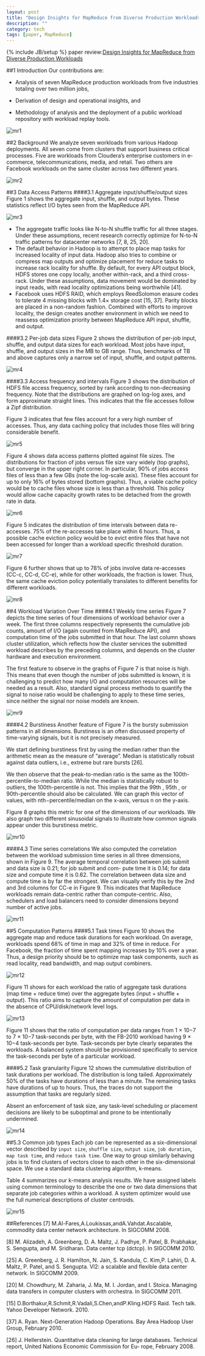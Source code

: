 ```yaml
---
layout: post
title: "Design Insights for MapReduce from Diverse Production Workloads"
description: ""
category: tech
tags: [paper, MapReduce]
---
```

{% include JB/setup %}
paper review:[Design Insights for MapReduce from Diverse Production Workloads
](http://www.eecs.berkeley.edu/Pubs/TechRpts/2012/EECS-2012-17.pdf)

<!--break-->
##1 Introduction
Our contributions are:


* Analysis of seven MapReduce production workloads from five industries totaling over two million jobs,

* Derivation of design and operational insights, and

* Methodology of analysis and the deployment of a public workload repository with workload replay tools.
![mr1](/assets/2013-08-18-design-insights-for-mapreduce/mr1.png)

##2 Background
We analyze seven workloads from various Hadoop deployments. All seven come from clusters that support business critical processes. Five are workloads from Cloudera’s enterprise customers in e-commerce, telecommunications, media, and retail. Two others are Facebook workloads on the same cluster across two different years.

![mr2](/assets/2013-08-18-design-insights-for-mapreduce/mr2.png)

##3 Data Access Patterns
####3.1 Aggregate input/shuffle/output sizes
Figure 1 shows the aggregate input, shuffle, and output bytes. These statistics reflect I/O bytes seen from the MapReduce API.

![mr3](/assets/2013-08-18-design-insights-for-mapreduce/mr3.png)

* The aggregate traffic looks like N-to-N shuffle traffic for all three stages. Under these assumptions, recent research correctly optimize for N-to-N traffic patterns for datacenter networks [7, 8, 25, 20].
* The default behavior in Hadoop is to attempt to place map tasks for increased locality of input data. Hadoop also tries to combine or compress map outputs and optimize placement for reduce tasks to increase rack locality for shuffle. By default, for every API output block, HDFS stores one copy locally, another within-rack, and a third cross-rack. Under these assumptions, data movement would be dominated by input reads, with read locality optimizations being worthwhile [41]. 
* Facebook uses HDFS RAID, which employs ReedSolomon erasure codes to tolerate 4 missing blocks with 1.4× storage cost [15, 37]. Parity blocks are placed in a non-random fashion. Combined with efforts to improve locality, the design creates another environment in which we need to reassess optimization priority between MapReduce API input, shuffle, and output.

####3.2 Per-job data sizes
Figure 2 shows the distribution of per-job input, shuffle, and output data sizes for each workload. Most jobs have input, shuffle, and output sizes in the MB to GB range. Thus, benchmarks of TB and above captures only a narrow set of input, shuffle, and output patterns.

![mr4](/assets/2013-08-18-design-insights-for-mapreduce/mr4.png)

####3.3 Access frequency and intervals
Figure 3 shows the distribution of HDFS file access frequency, sorted by rank according to non-decreasing frequency. Note that the distributions are graphed on log-log axes, and form approximate straight lines. This indicates that the file accesses follow a Zipf distribution. 

Figure 3 indicates that few files account for a very high number of accesses. Thus, any data caching policy that includes those files will bring considerable benefit.

![mr5](/assets/2013-08-18-design-insights-for-mapreduce/mr5.png)

Figure 4 shows data access patterns plotted against file sizes. The distributions for fraction of jobs versus file size vary widely (top graphs), but converge in the upper right corner. In particular, 90% of jobs access files of less than a few GBs (note the log-scale axis). These files account for up to only 16% of bytes stored (bottom graphs). Thus, a viable cache policy would be to cache files whose size is less than a threshold. This policy would allow cache capacity growth rates to be detached from the growth rate in data.

![mr6](/assets/2013-08-18-design-insights-for-mapreduce/mr6.png)

Figure 5 indicates the distribution of time intervals between data re-accesses. 75% of the re-accesses take place within 6 hours. Thus, a possible cache eviction policy would be to evict entire files that have not been accessed for longer than a workload specific threshold duration.

![mr7](/assets/2013-08-18-design-insights-for-mapreduce/mr7.png)

Figure 6 further shows that up to 78% of jobs involve data re-accesses (CC-c, CC-d, CC-e), while for other workloads, the fraction is lower. Thus, the same cache eviction policy potentially translates to different benefits for different workloads.

![mr8](/assets/2013-08-18-design-insights-for-mapreduce/mr8.png)

##4 Workload Variation Over Time
####4.1 Weekly time series
Figure 7 depicts the time series of four dimensions of workload behavior over a week. The first three columns respectively represents the cumulative job counts, amount of I/O (again counted from MapReduce API), and computation time of the jobs submitted in that hour. The last column shows cluster utilization, which reflects how the cluster services the submitted workload describes by the preceding columns, and depends on the cluster hardware and execution environment.

The first feature to observe in the graphs of Figure 7 is that noise is high. This means that even though the number of jobs submitted is known, it is challenging to predict how many I/O and computation resources will be needed as a result. Also, standard signal process methods to quantify the signal to noise ratio would be challenging to apply to these time series, since neither the signal nor noise models are known.

![mr9](/assets/2013-08-18-design-insights-for-mapreduce/mr9.png)

####4.2 Burstiness
Another feature of Figure 7 is the bursty submission patterns in all dimensions. Burstiness is an often discussed property of time-varying signals, but it is not precisely measured.

We start defining burstiness first by using the median rather than the arithmetic mean as the measure of “average”. Median is statistically robust against data outliers, i.e., extreme but rare bursts [26].

We then observe that the peak-to-median ratio is the same as the 100th-percentile-to-median ratio. While the median is statistically robust to outliers, the 100th-percentile is not. This implies that the 99th , 95th , or 90th-percentile should also be calculated. We can graph this vector of values, with nth−percentile/median on the x-axis, versus n on the  y-axis.

Figure 8 graphs this metric for one of the dimensions of our workloads. We also graph two different sinusoidal signals to illustrate how common signals appear under this burstiness metric.

![mr10](/assets/2013-08-18-design-insights-for-mapreduce/mr10.png)

####4.3 Time series correlations
We also computed the correlation between the workload submission time series in all three dimensions, shown in Figure 9. The average temporal correlation between job submit and data size is 0.21; for job submit and com- pute time it is 0.14; for data size and compute time it is 0.62. The correlation between data size and compute time is by far the strongest. We can visually verify this by the 2nd and 3rd columns for CC-e in Figure 9. This indicates that MapReduce workloads remain data-centric rather than compute-centric. Also, schedulers and load balancers need to consider dimensions beyond number of active jobs.

![mr11](/assets/2013-08-18-design-insights-for-mapreduce/mr11.png)

##5 Computation Patterns
####5.1 Task times
Figure 10 shows the aggregate map and reduce task durations for each workload. On average, workloads spend 68% of time in map and 32% of time in reduce. For Facebook, the fraction of time spent mapping increases by 10% over a year. Thus, a design priority should be to optimize map task components, such as read locality, read bandwidth, and map output combiners.

![mr12](/assets/2013-08-18-design-insights-for-mapreduce/mr12.png)

Figure 11 shows for each workload the ratio of aggregate task durations (map time + reduce time) over the aggregate bytes (input + shuffle + output). This ratio aims to capture the amount of computation per data in the absence of CPU/disk/network level logs. 

![mr13](/assets/2013-08-18-design-insights-for-mapreduce/mr13.png)

Figure 11 shows that the ratio of computation per data ranges from 1 × 10−7 to 7 × 10−7 task-seconds per byte, with the FB-2010 workload having 9 × 10−4 task-seconds per byte. Task-seconds per byte clearly separates the workloads. A balanced system should be provisioned specifically to service the task-seconds per byte of a particular workload.

####5.2 Task granularity
Figure 12 shows the cummulative distribution of task durations per workload. The distribution is long tailed. Approximately 50% of the tasks have durations of less than a minute. The remaining tasks have durations of up to hours. Thus, the traces do not support the assumption that tasks are regularly sized.
Absent an enforcement of task size, any task-level scheduling or placement decisions are likely to be suboptimal and prone to be intentionally undermined. 

![mr14](/assets/2013-08-18-design-insights-for-mapreduce/mr14.png)

##5.3 Common job types
Each job can be represented as a six-dimensional vector described by `input size`, `shuffle size`, `output size`, `job duration`, `map task time`, and `reduce task time`. One way to group similarly behaving jobs is to find clusters of vectors close to each other in the six-dimensional space. We use a standard data clustering algorithm, k-means.

Table 4 summarizes our k-means analysis results. We have assigned labels using common terminology to describe the one or two data dimensions that separate job categories within a workload. A system optimizer would use the full numerical descriptions of cluster centroids.

![mr15](/assets/2013-08-18-design-insights-for-mapreduce/mr15.png)


##References
[7] M.Al-Fares,A.Loukissas,andA.Vahdat.Ascalable, commodity data center network architecture. In SIGCOMM 2008.

[8] M. Alizadeh, A. Greenberg, D. A. Maltz, J. Padhye, P. Patel, B. Prabhakar, S. Sengupta, and M. Sridharan. Data center tcp (dctcp). In SIGCOMM 2010.

[25] A. Greenberg, J. R. Hamilton, N. Jain, S. Kandula, C. Kim,P. Lahiri, D. A. Maltz, P. Patel, and S. Sengupta. Vl2: a scalable and flexible data center network. In SIGCOMM 2009.

[20] M. Chowdhury, M. Zaharia, J. Ma, M. I. Jordan, and I. Stoica. Managing data transfers in computer clusters with orchestra. In SIGCOMM 2011.

[15] D.Borthakur,R.Schmit,R.Vadali,S.Chen,andP.Kling.HDFS Raid. Tech talk. Yahoo Developer Network. 2010.

[37] A. Ryan. Next-Generation Hadoop Operations. Bay Area Hadoop User Group, February 2010.

[26] J. Hellerstein. Quantitative data cleaning for large databases. Technical report, United Nations Economic Commission for Eu-rope, February 2008.